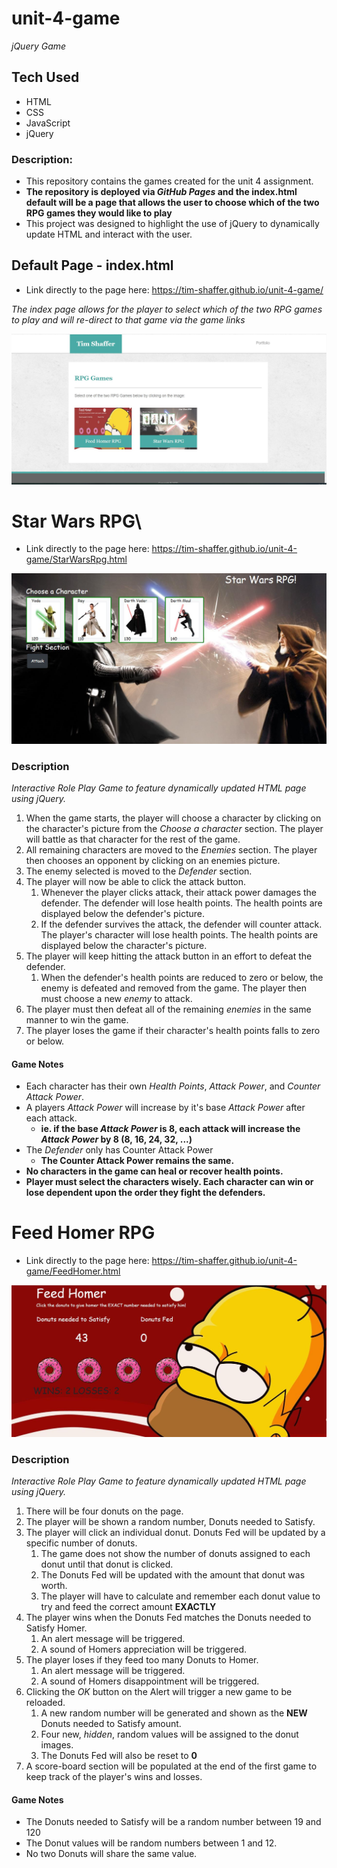 # unit-4-game
*jQuery Game*

## Tech Used
* HTML
* CSS
* JavaScript
* jQuery

### Description:
* This repository contains the games created for the unit 4 assignment.
* **The repository is deployed via *GitHub Pages* and the index.html default will be a page that allows the user to choose which of the two RPG games they would like to play**
* This project was designed to highlight the use of jQuery to dynamically update HTML and interact with the user.

## Default Page - index.html
* Link directly to the page here:  https://tim-shaffer.github.io/unit-4-game/

*The index page allows for the player to select which of the two RPG games to play and will re-direct to that game via the game links*

![Image of Default Page Screenshot](/assets/images/index.jpg)

# Star Wars RPG\
* Link directly to the page here:  https://tim-shaffer.github.io/unit-4-game/StarWarsRpg.html

![Image of Star Wars Game](/assets/images/StarWarsRPG.jpg)

### Description
*Interactive Role Play Game to feature dynamically updated HTML page using jQuery.*

1. When the game starts, the player will choose a character by clicking on the character's picture from the *Choose a character* section. The player will battle as that character for the rest of the game.
1. All remaining characters are moved to the *Enemies* section.  The player then chooses an opponent by clicking on an enemies picture.
1. The enemy selected is moved to the *Defender* section.
1. The player will now be able to click the attack button. 
   1. Whenever the player clicks attack, their attack power damages the defender. The defender will lose health points.  The health points are displayed below the defender's picture.
   1. If the defender survives the attack, the defender will counter attack.  The player's character will lose health points.  The health points are displayed below the character's picture.
1. The player will keep hitting the attack button in an effort to defeat the defender.
   1. When the defender's health points are reduced to zero or below, the enemy is defeated and removed from the game.  The player then must choose a new *enemy* to attack.
1. The player must then defeat all of the remaining *enemies* in the same manner to win the game.
1. The player loses the game if their character's health points falls to zero or below.

#### Game Notes
* Each character has their own *Health Points*, *Attack Power*, and *Counter Attack Power*.
* A players *Attack Power* will increase by it's base *Attack Power* after each attack.
  * **ie.  if the base *Attack Power* is 8, each attack will increase the *Attack Power* by 8 (8, 16, 24, 32, ...)**
* The *Defender* only has Counter Attack Power
  * **The Counter Attack Power remains the same.**
* **No characters in the game can heal or recover health points.**
* **Player must select the characters wisely.  Each character can win or lose dependent upon the order they fight the defenders.**

# Feed Homer RPG
* Link directly to the page here:  https://tim-shaffer.github.io/unit-4-game/FeedHomer.html

![Image of Feed Homer Game](/assets/images/FeedHomerRPG.jpg)

### Description
*Interactive Role Play Game to feature dynamically updated HTML page using jQuery.*

1. There will be four donuts on the page.
1. The player will be shown a random number, Donuts needed to Satisfy.
1. The player will click an individual donut.  Donuts Fed will be updated by a specific number of donuts.
   1. The game does not show the number of donuts assigned to each donut until that donut is clicked.
   1. The Donuts Fed will be updated with the amount that donut was worth.
   1. The player will have to calculate and remember each donut value to try and feed the correct amount **EXACTLY**
1. The player wins when the Donuts Fed matches the Donuts needed to Satisfy Homer.
   1. An alert message will be triggered.
   1. A sound of Homers appreciation will be triggered.
1. The player loses if they feed too many Donuts to Homer.
   1. An alert message will be triggered.
   1. A sound of Homers disappointment will be triggered.
1. Clicking the *OK* button on the Alert will trigger a new game to be reloaded.
   1. A new random number will be generated and shown as the **NEW** Donuts needed to Satisfy amount.
   1. Four new, *hidden*, random values will be assigned to the donut images.
   1. The Donuts Fed will also be reset to **0**
1. A score-board section will be populated at the end of the first game to keep track of the player's wins and losses.

#### Game Notes
* The Donuts needed to Satisfy will be a random number between 19 and 120
* The Donut values will be random numbers between 1 and 12.
* No two Donuts will share the same value.
